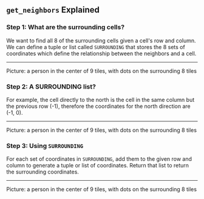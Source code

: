 ## `get_neighbors` Explained

### Step 1: What are the surrounding cells?

We want to find all 8 of the surrounding cells given a cell's row and column. We can define a tuple or list called `SURROUNDING` that stores the 8 sets of coordinates which define the relationship between the neighbors and a cell. 

----

Picture: a person in the center of 9 tiles, with dots on the surrounding 8 tiles

### Step 2: A SURROUNDING list?

For example, the cell directly to the north is the cell in the same column but the previous row (-1), therefore the coordinates for the north direction are (-1, 0).

---

Picture: a person in the center of 9 tiles, with dots on the surrounding 8 tiles

### Step 3: Using `SURROUNDING`

For each set of coordinates in `SURROUNDING`, add them to the given row and column to generate a tuple or list of coordinates. Return that list to return the surrounding coordinates.

---

Picture: a person in the center of 9 tiles, with dots on the surrounding 8 tiles

